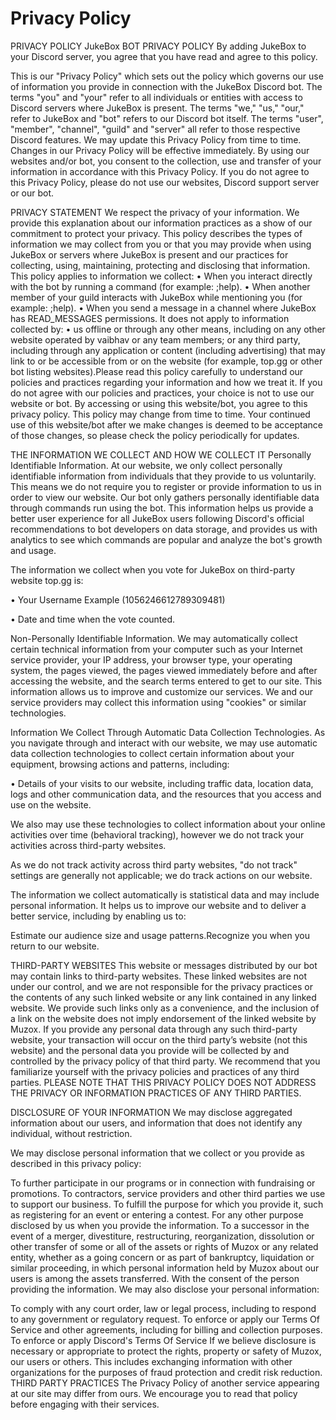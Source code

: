 # Privacy Policy

PRIVACY POLICY JukeBox BOT PRIVACY POLICY By adding JukeBox to your Discord server, you agree that you have read and agree to this policy.

This is our "Privacy Policy" which sets out the policy which governs our use of information you provide in connection with the JukeBox Discord bot. The terms "you" and "your" refer to all individuals or entities with access to Discord servers where JukeBox is present. The terms "we," "us," "our," refer to JukeBox and "bot" refers to our Discord bot itself. The terms "user", "member", "channel", "guild" and "server" all refer to those respective Discord features. We may update this Privacy Policy from time to time. Changes in our Privacy Policy will be effective immediately. By using our websites and/or bot, you consent to the collection, use and transfer of your information in accordance with this Privacy Policy. If you do not agree to this Privacy Policy, please do not use our websites, Discord support server or our bot.

PRIVACY STATEMENT We respect the privacy of your information. We provide this explanation about our information practices as a show of our commitment to protect your privacy. This policy describes the types of information we may collect from you or that you may provide when using JukeBox or servers where JukeBox is present and our practices for collecting, using, maintaining, protecting and disclosing that information. This policy applies to information we collect: • When you interact directly with the bot by running a command (for example: ;help). • When another member of your guild interacts with JukeBox while mentioning you (for example: ;help). • When you send a message in a channel where JukeBox has READ_MESSAGES permissions. It does not apply to information collected by: • us offline or through any other means, including on any other website operated by vaibhav or any team members; or any third party, including through any application or content (including advertising) that may link to or be accessible from or on the website (for example, top.gg or other bot listing websites).Please read this policy carefully to understand our policies and practices regarding your information and how we treat it. If you do not agree with our policies and practices, your choice is not to use our website or bot. By accessing or using this website/bot, you agree to this privacy policy. This policy may change from time to time. Your continued use of this website/bot after we make changes is deemed to be acceptance of those changes, so please check the policy periodically for updates.

THE INFORMATION WE COLLECT AND HOW WE COLLECT IT Personally Identifiable Information. At our website, we only collect personally identifiable information from individuals that they provide to us voluntarily. This means we do not require you to register or provide information to us in order to view our website. Our bot only gathers personally identifiable data through commands run using the bot. This information helps us provide a better user experience for all JukeBox users following Discord's official recommendations to bot developers on data storage, and provides us with analytics to see which commands are popular and analyze the bot's growth and usage.

The information we collect when you vote for JukeBox on third-party website top.gg is:

• Your Username Example (1056246612789309481)

• Date and time when the vote counted.

Non-Personally Identifiable Information. We may automatically collect certain technical information from your computer such as your Internet service provider, your IP address, your browser type, your operating system, the pages viewed, the pages viewed immediately before and after accessing the website, and the search terms entered to get to our site. This information allows us to improve and customize our services. We and our service providers may collect this information using "cookies" or similar technologies.

Information We Collect Through Automatic Data Collection Technologies. As you navigate through and interact with our website, we may use automatic data collection technologies to collect certain information about your equipment, browsing actions and patterns, including:

• Details of your visits to our website, including traffic data, location data, logs and other communication data, and the resources that you access and use on the website.

We also may use these technologies to collect information about your online activities over time (behavioral tracking), however we do not track your activities across third-party websites.

As we do not track activity across third party websites, "do not track" settings are generally not applicable; we do track actions on our website.

The information we collect automatically is statistical data and may include personal information. It helps us to improve our website and to deliver a better service, including by enabling us to:

Estimate our audience size and usage patterns.Recognize you when you return to our website.

THIRD-PARTY WEBSITES This website or messages distributed by our bot may contain links to third-party websites. These linked websites are not under our control, and we are not responsible for the privacy practices or the contents of any such linked website or any link contained in any linked website. We provide such links only as a convenience, and the inclusion of a link on the website does not imply endorsement of the linked website by Muzox. If you provide any personal data through any such third-party website, your transaction will occur on the third party’s website (not this website) and the personal data you provide will be collected by and controlled by the privacy policy of that third party. We recommend that you familiarize yourself with the privacy policies and practices of any third parties. PLEASE NOTE THAT THIS PRIVACY POLICY DOES NOT ADDRESS THE PRIVACY OR INFORMATION PRACTICES OF ANY THIRD PARTIES.

DISCLOSURE OF YOUR INFORMATION We may disclose aggregated information about our users, and information that does not identify any individual, without restriction.

We may disclose personal information that we collect or you provide as described in this privacy policy:

To further participate in our programs or in connection with fundraising or promotions. To contractors, service providers and other third parties we use to support our business. To fulfill the purpose for which you provide it, such as registering for an event or entering a contest. For any other purpose disclosed by us when you provide the information. To a successor in the event of a merger, divestiture, restructuring, reorganization, dissolution or other transfer of some or all of the assets or rights of Muzox or any related entity, whether as a going concern or as part of bankruptcy, liquidation or similar proceeding, in which personal information held by Muzox about our users is among the assets transferred. With the consent of the person providing the information. We may also disclose your personal information:

To comply with any court order, law or legal process, including to respond to any government or regulatory request. To enforce or apply our Terms Of Service and other agreements, including for billing and collection purposes. To enforce or apply Discord's Terms Of Service If we believe disclosure is necessary or appropriate to protect the rights, property or safety of Muzox, our users or others. This includes exchanging information with other organizations for the purposes of fraud protection and credit risk reduction. THIRD PARTY PRACTICES The Privacy Policy of another service appearing at our site may differ from ours. We encourage you to read that policy before engaging with their services.

